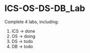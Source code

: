 # ICS-OS-DS-DB_Lab
Complete 4 labs, including:  
1. ICS  ->  done  
2. OS   ->  doing  
3. DS   ->  todo  
4. DB   ->  todo  
